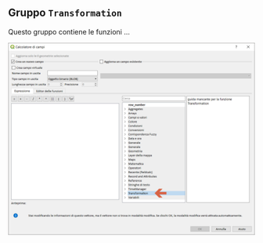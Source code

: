 ## Gruppo `Transformation`

Questo gruppo contiene le funzioni ...

<img src="/img/transformation/gruppo_transformation1.png">
